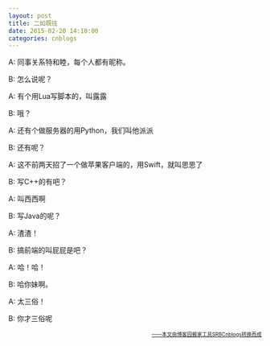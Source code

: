 ```yaml
---
layout: post
title: 二如既往
date: 2015-02-20 14:10:00
categories: cnblogs
---
```


<p>A: 同事关系特和睦，每个人都有昵称。</p>
<p>B: 怎么说呢？</p>
<p>A: 有个用Lua写脚本的，叫露露</p>
<p>B: 哦？</p>
<p>A: 还有个做服务器的用Python，我们叫他派派</p>
<p>B: 还有呢？</p>
<p>A: 这不前两天招了一个做苹果客户端的，用Swift，就叫思思了</p>
<p>B: 写C++的有吧？</p>
<p>A: 叫西西啊</p>
<p>B: 写Java的呢？</p>
<p>A: 渣渣！</p>
<p>B: 搞前端的叫屁屁是吧？</p>
<p>A: 哈！哈！</p>
<p>B: 哈你妹啊。</p>
<p>A: 太三俗！</p>
<p>B: 你才三俗呢</p>

<div align=right><a href="https://github.com/mlxy"><font size=1>——本文由博客园搬家工具SRBCnblogs转换而成</font></a></div>
